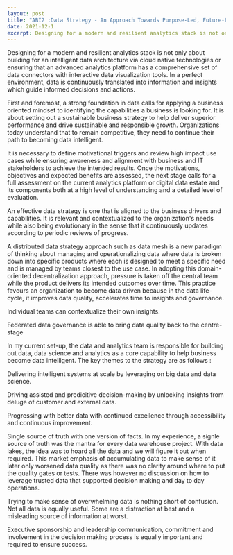 ```yaml
---
layout: post
title: "ABI2 :Data Strategy - An Approach Towards Purpose-Led, Future-Fit Business Model"
date: 2021-12-1
excerpt: Designing for a modern and resilient analytics stack is not only about building for an intelligent data architecture via cloud native technologies or ensuring that an advanced analytics platform has a comprehensive set of data connectors with interactive data visualization tools.
---
```

Designing for a modern and resilient analytics stack is not only about building for an intelligent data architecture via cloud native technologies or ensuring that an advanced analytics platform has a comprehensive set of data connectors with interactive data visualization tools. In a perfect environment, data is continuously translated into information and insights which guide informed decisions and actions.

First and foremost, a strong foundation in data calls for applying a business oriented mindset to identifying the capabilities a business is looking for. It is about setting out a sustainable business strategy to help deliver superior performance and drive sustainable and responsible growth.  Organizations today understand that to remain competitive, they need to continue their path to becoming data intelligent. 

It is necessary to define motivational triggers and review high impact use cases while ensuring awareness and alignment with business and IT stakeholders to achieve the intended results. Once the motivations, objectives and expected benefits are assessed, the next stage calls for a full assessment on the current analytics platform or digital data estate and its components both at a high level of understanding and a detailed level of evaluation.  

An effective data strategy is one that is aligned to the business drivers and capabilities. It is relevant and contextualized to the organization's needs while also being evolutionary in the sense that it continuously updates according to periodic reviews of progress.

A distributed data strategy approach such as data mesh is a new paradigm of thinking about managing and operationalizing data where data is broken down into specific products where each is designed to meet a specific need and is managed by teams closest to the use case. In adopting this domain-oriented decentralization approach, pressure is taken off the central team while the product delivers its intended outcomes over time. This practice favours an organization to become data driven because in the data life-cycle, it improves data quality, accelerates time to insights and governance.

Individual teams can contextualize their own insights. 

Federated data governance is able to bring data quality back to the centre-stage

In my current set-up, the data and analytics team is responsible for building out data, data science and analytics as a core capability to help business become data intelligent. The key themes to the strategy are as follows : 

Delivering intelligent systems at scale by leveraging on big data and data science.

Driving assisted and predicitive decision-making by unlocking insights from deluge of customer and external data.

Progressing with better data with continued excellence through accessibility and continuous improvement.

Single source of truth with one version of facts. In my experience, a signle source of truth was the mantra for every data warehouse project. With data lakes, the idea was to hoard all the data and we will figure it out when required. This market emphasis of accumulating data to make sense of it later only worsened data quality as there was no clarity around where to put the quality gates or tests. There was however no discussion on how to leverage trusted data that supported decision making and day to day operations.

Trying to make sense of overwhelming data is nothing short of confusion. Not all data is equally useful. Some are a distraction at best and a misleading source of information at worst. 

Executive sponsorship and leadership communication, commitment and involvement in the decision making process is equally important and required to ensure success. 







